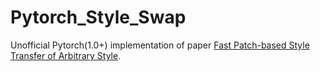 # Pytorch_Style_Swap
Unofficial Pytorch(1.0+) implementation of paper [Fast Patch-based Style Transfer of Arbitrary Style](https://arxiv.org/abs/1612.04337).
